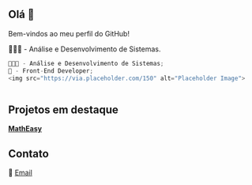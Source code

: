 ## Olá 👋
Bem-vindos ao meu perfil do GitHub!

👨🏻‍💻 - Análise e Desenvolvimento de Sistemas.
```javascript
👨🏻‍💻 - Análise e Desenvolvimento de Sistemas;
🎨 - Front-End Developer;
<img src="https://via.placeholder.com/150" alt="Placeholder Image">



```
## Projetos em destaque
**[MathEasy](https://feoliveira7.github.io/MathEasy/)**

## Contato
📧 [Email](mailto:oliveirafee77@gmail.com)
